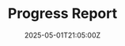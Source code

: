 ---
title: Progress Report
linkTitle: Progress Report
date: '2025-05-01T21:05:00Z'
weight: 1
description: No content
draft: false
ref: progress-report
---